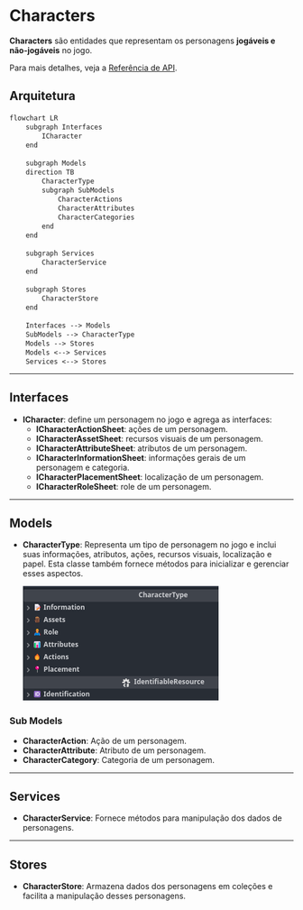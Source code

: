 # Characters

**Characters** são entidades que representam os personagens **jogáveis e não-jogáveis** no jogo.

Para mais detalhes, veja a [Referência de API](../../api/DiceRolling.Characters.md).

## Arquitetura

```mermaid
flowchart LR
    subgraph Interfaces
        ICharacter
    end

    subgraph Models
    direction TB
        CharacterType
        subgraph SubModels
            CharacterActions
            CharacterAttributes
            CharacterCategories
        end
    end

    subgraph Services
        CharacterService
    end

    subgraph Stores
        CharacterStore
    end

    Interfaces --> Models
    SubModels --> CharacterType
    Models --> Stores
    Models <--> Services
    Services <--> Stores

```

---

## Interfaces

- **ICharacter**: define um personagem no jogo e agrega as interfaces:
  - **ICharacterActionSheet**: ações de um personagem.
  - **ICharacterAssetSheet**: recursos visuais de um personagem.
  - **ICharacterAttributeSheet**: atributos de um personagem.
  - **ICharacterInformationSheet**: informações gerais de um personagem e categoria.
  - **ICharacterPlacementSheet**: localização de um personagem.
  - **ICharacterRoleSheet**: role de um personagem.

---

## Models

- **CharacterType**: Representa um tipo de personagem no jogo e inclui suas informações, atributos, ações, recursos visuais, localização e papel. Esta classe também fornece métodos para inicializar e gerenciar esses aspectos.

  ![CharacterType model](../../../public/architecture/02-features/characters/CharacterType.png)

### Sub Models

- **CharacterAction**: Ação de um personagem.
- **CharacterAttribute**: Atributo de um personagem.
- **CharacterCategory**: Categoria de um personagem.

---

## Services

- **CharacterService**: Fornece métodos para manipulação dos dados de personagens.

---

## Stores

- **CharacterStore**: Armazena dados dos personagens em coleções e facilita a manipulação desses personagens.
